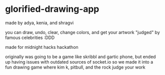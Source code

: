 # glorified-drawing-app
made by adya, kenia, and shragvi

you can draw, undo, clear, change colors, and get your artwork "judged" by famous celebrities :DDD

made for midnight hacks hackathon 

originally was going to be a game like skribbl and gartic phone, 
but ended up having issues with outdated sources of socket.io 
so we made it into a fun drawing game where kim k, pitbull, and the rock judge your work
